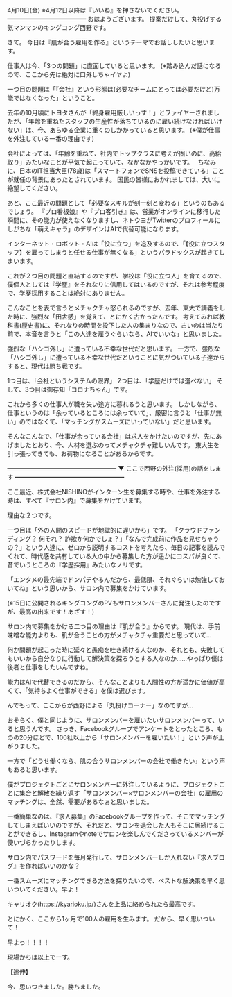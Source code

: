 4月10日(金) ※4月12日以降は『いいね』を押さないでください。
━━━━━━━━━━━━━
おはようございます。
提案だけして、丸投げする気マンマンのキングコング西野です。

さて。
今日は『肌が合う雇用を作る』というテーマでお話ししたいと思います。

仕事人は今、「3つの問題」に直面していると思います。
(※踏み込んだ話になるので、ここから先は絶対に口外しちゃイヤよ)

一つ目の問題は「『会社』という形態は(必要なチームにとっては必要だけど)万能ではなくなった」ということ。

去年の10月頃にトヨタさんが「終身雇用厳しいっす！」とファイヤーされましたが、「年齢を重ねたスタッフの生産性が落ちているのに雇い続けなければいけない」は、今、あらゆる企業に重くのしかかっていると思います。
(※僕が仕事を外注している一番の理由です)

会社によっては、「年齢を重ねて、社内でトップクラスに考えが固いのに、高給取り」みたいなことが平気で起こっていて、なかなかやっかいです。　
ちなみに、日本のIT担当大臣(78歳)は「スマートフォンでSNSを投稿できている」ことが就任の背景にあったとされています。
国民の皆様におかれましては、大いに絶望してください。

あと、ここ最近の問題として「必要なスキルが刻一刻と変わる」というのもあるでしょう。
『プロ看板娘』や『プロ客引き』は、営業がオンラインに移行した瞬間に、その能力が使えなくなりますし、ネトウヨがTwitterのプロフィールにしがちな「萌えキャラ」のデザインはAIで代替可能になります。

インターネット・ロボット・AIは「役に立つ」を追及するので、「【役に立つスタッフ】を雇ってしまうと任せる仕事が無くなる」というパラドックスが起きてしまいます。

これが２つ目の問題と直結するのですが、学校は「役に立つ人」を育てるので、僕個人としては『学歴』をそれなりに信用してはいるのですが、それは参考程度で、学歴採用することは絶対にありません。

こんなことを表で言うとメチャクチャ怒られるのですが、去年、東大で講義をした時に、強烈な「田舎感」を覚えて、とにかく古かったんです。
考えてみれば教科書(歴史書)に、それなりの時間を投下した人の集まりなので、古いのは当たり前で、本音を言うと「この人達を雇うぐらいなら、AIでいいな」と思いました。

強烈な「ハシゴ外し」に遭っている不幸な世代だと思います。
一方で、強烈な「ハシゴ外し」に遭っている不幸な世代だということに気がついている子達からすると、現代は勝ち戦です。

1つ目は、「会社というシステムの限界」
2つ目は、「学歴だけでは選べない」
そして、3つ目は御存知「コロナちゃん」です。

これから多くの仕事人が職を失い途方に暮れるうと思います。
しかしながら、仕事というのは「余っているところには余っていて」、厳密に言うと「仕事が無い」のではなくて、「マッチングがスムーズにいっていない」だと思います。

そんなこんなで、「仕事が余っている会社」は求人をかけたいのですが、先にあげましたとおり、今、人材を選ぶのってメチャクチャ難しいんです。
東大生を引っ張ってきても、お荷物になることがあるからです。

━━━━━━━━━━━━━━━━━━
▼ ここで西野の外注(採用)の話をします
━━━━━━━━━━━━━━━━━━

ここ最近、株式会社NISHINOがインターン生を募集する時や、仕事を外注する時は、すべて『サロン内』で募集をかけています。

理由な２つです。

一つ目は「外の人間のスピードが地獄的に遅いから」です。
「クラウドファンディング？ 何それ？ 詐欺か何かでしょ？」「なんで完成前に作品を見せちゃうの？」という人達に、ゼロから説明するコストを考えたら、毎日の記事を読んでくれて、時代感を共有している人の中から募集した方が遥かにコスパが良くて、昔でいうところの『学歴採用』みたいなノリです。

「エンタメの最先端でドンパチやるんだから、最低限、それぐらいは勉強しておいてね」という思いから、サロン内で募集をかけています。

(※15日に公開されるキングコングのPVもサロンメンバーさんに発注したのですが、最高の出来です！あざす！)

サロン内で募集をかける二つ目の理由は『肌が合う』からです。
現代は、手前味噌な能力よりも、肌が合うことの方がメチャクチャ重要だと思っていて…

何か問題が起こった時に延々と愚痴を吐き続ける人なのか、それとも、失敗してもいいから自分なりに行動して解決策を探ろうとする人なのか……やっぱり僕は後者と仕事をしたいんですね。

能力はAIで代替できるのだから、そんなことよりも人間性の方が遥かに価値が高くて、「気持ちよく仕事ができる」を僕は選びます。

んでもって、ここからが西野による「丸投げコーナー」なのですが…

おそらく、僕と同じように、サロンメンバーを雇いたいサロンメンバーって、いると思うんです。
さっき、Facebookグループでアンケートをとったところ、ものの20分ほどで、100社以上から「サロンメンバーを雇いたい！」という声が上がりました。

一方で「どうせ働くなら、肌の合うサロンメンバーの会社で働きたい」という声もあると思います。

僕がプロジェクトごとにサロンメンバーに外注しているように、プロジェクトごとに集合と解散を繰り返す「サロンメンバー×サロンメンバーの会社」の雇用のマッチングは、全然、需要があるなぁと思いました。

一番簡単なのは、『求人募集』のFacebookグループを作って、そこでマッチングしてしまえばいいのですが、それだと、サロンを退会した人もそこに居続けることができるし、Instagramやnoteでサロンを楽しんでくださっているメンバーが使いづらかったりします。

サロン内でパスワードを毎月発行して、サロンメンバーしか入れない『求人ブログ』を作ればいいのかな？

一番スムーズにマッチングできる方法を探りたいので、ベストな解決策を早く思いついてください。早よ！

キャリオク(https://kyarioku.jp/)さんを上品に絡められたら最高です。

とにかく、ここから1ヶ月で100人の雇用を生みます。
だから、早く思いついて！

早よっ！！！！

現場からは以上でーす。　

【追伸】

今、思いつきました。勝ちました。
